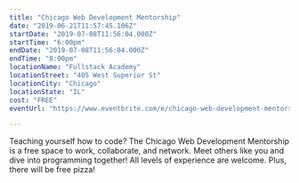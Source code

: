 ```yaml
---
title: "Chicago Web Development Mentorship"
date: "2019-06-21T11:57:45.106Z"
startDate: "2019-07-08T11:56:04.000Z"
startTime: "6:00pm"
endDate: "2019-07-08T11:56:04.000Z"
endTime: "8:00pm"
locationName: "Fullstack Academy"
locationStreet: "405 West Superior St"
locationCity: "Chicago"
locationState: "IL"
cost: "FREE"
eventUrl: "https://www.eventbrite.com/e/chicago-web-development-mentorship-tickets-63424157362"

---
```


Teaching yourself how to code? The Chicago Web Development Mentorship is a free space to work, collaborate, and network. Meet others like you and dive into programming together! All levels of experience are welcome. Plus, there will be free pizza!

